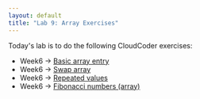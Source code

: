 ```yaml
---
layout: default
title: "Lab 9: Array Exercises"
---
```


Today's lab is to do the following CloudCoder exercises:

* Week6 &rarr; [Basic array entry](https://cs.ycp.edu/cloudcoder/#exercise?c=36,p=2015)
* Week6 &rarr; [Swap array](https://cs.ycp.edu/cloudcoder/#exercise?c=36,p=2016)
* Week6 &rarr; [Repeated values](https://cs.ycp.edu/cloudcoder/#exercise?c=36,p=2017)
* Week6 &rarr; [Fibonacci numbers (array)](https://cs.ycp.edu/cloudcoder/#exercise?c=36,p=2018)

